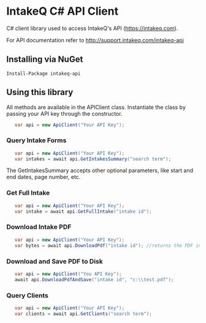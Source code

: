 # IntakeQ C# API Client
C# client library used to access IntakeQ's API (https://intakeq.com).

For API documentation refer to http://support.intakeq.com/intakeq-api

## Installing via NuGet
```
Install-Package intakeq-api
```

## Using this library
All methods are available in the APIClient class. Instantiate the class by passing your API key through the constructor. 
```csharp
   var api = new ApiClient("Your API Key");
```
### Query Intake Forms

```csharp
   var api = new ApiClient("Your API Key");
   var intakes = await api.GetIntakesSummary("search term");
```
The GetIntakesSummary accepts other optional parameters, like start and end dates, page number, etc.

### Get Full Intake

```csharp
   var api = new ApiClient("Your API Key");
   var intake = await api.GetFullIntake("intake id");
```

### Download Intake PDF

```csharp
   var api = new ApiClient("Your API Key");
   var bytes = await api.DownloadPdf("intake id"); //returns the PDF in byte[]
```

### Download and Save PDF to Disk
```csharp
   var api = new ApiClient("You API Key");
   await api.DownloadPdfAndSave("intake id", "c:\\test.pdf");
```
### Query Clients

```csharp
   var api = new ApiClient("Your API Key");
   var clients = await api.GetClients("search term");
```
